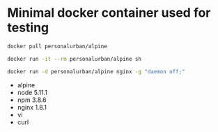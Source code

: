 
# Minimal docker container used for testing

```sh
docker pull personalurban/alpine
```

```sh
docker run -it --rm personalurban/alpine sh
```

```sh
docker run -d personalurban/alpine nginx -g "daemon off;"
```

* alpine
* node 5.11.1
* npm 3.8.6
* nginx 1.8.1
* vi
* curl


